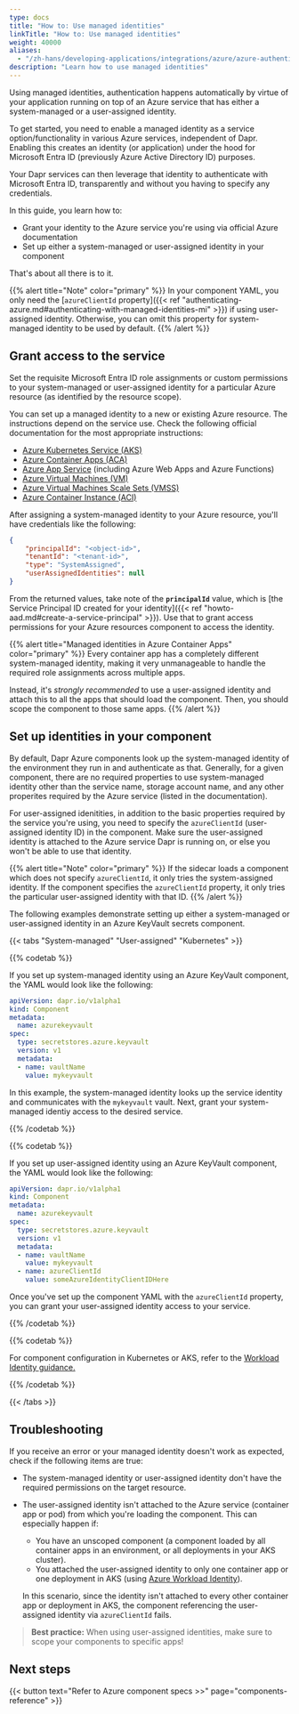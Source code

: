 ```yaml
---
type: docs
title: "How to: Use managed identities"
linkTitle: "How to: Use managed identities"
weight: 40000
aliases:
  - "/zh-hans/developing-applications/integrations/azure/azure-authentication/howto-msi/"
description: "Learn how to use managed identities"
---
```


Using managed identities, authentication happens automatically by virtue of your application running on top of an Azure service that has either a system-managed or a user-assigned identity. 

To get started, you need to enable a managed identity as a service option/functionality in various Azure services, independent of Dapr. Enabling this creates an identity (or application) under the hood for Microsoft Entra ID (previously Azure Active Directory ID) purposes.

Your Dapr services can then leverage that identity to authenticate with Microsoft Entra ID, transparently and without you having to specify any credentials.

In this guide, you learn how to:
- Grant your identity to the Azure service you're using via official Azure documentation
- Set up either a system-managed or user-assigned identity in your component


That's about all there is to it.

{{% alert title="Note" color="primary" %}}
In your component YAML, you only need the [`azureClientId` property]({{< ref "authenticating-azure.md#authenticating-with-managed-identities-mi" >}}) if using user-assigned identity. Otherwise, you can omit this property for system-managed identity to be used by default.
{{% /alert %}}

## Grant access to the service

Set the requisite Microsoft Entra ID role assignments or custom permissions to your system-managed or user-assigned identity for a particular Azure resource (as identified by the resource scope).

You can set up a managed identity to a new or existing Azure resource. The instructions depend on the service use. Check the following official documentation for the most appropriate instructions:

- [Azure Kubernetes Service (AKS)](https://docs.microsoft.com/azure/aks/use-managed-identity)
- [Azure Container Apps (ACA)](https://learn.microsoft.com/azure/container-apps/dapr-components?tabs=yaml#using-managed-identity)
- [Azure App Service](https://docs.microsoft.com/azure/app-service/overview-managed-identity) (including Azure Web Apps and Azure Functions)
- [Azure Virtual Machines (VM)](https://docs.microsoft.com/azure/active-directory/managed-identities-azure-resources/qs-configure-cli-windows-vm)
- [Azure Virtual Machines Scale Sets (VMSS)](https://docs.microsoft.com/azure/active-directory/managed-identities-azure-resources/qs-configure-cli-windows-vmss)
- [Azure Container Instance (ACI)](https://docs.microsoft.com/azure/container-instances/container-instances-managed-identity)

After assigning a system-managed identity to your Azure resource, you'll have credentials like the following:

```json
{
    "principalId": "<object-id>",
    "tenantId": "<tenant-id>",
    "type": "SystemAssigned",
    "userAssignedIdentities": null
}
```

From the returned values, take note of the **`principalId`** value, which is [the Service Principal ID created for your identity]({{< ref "howto-aad.md#create-a-service-principal" >}}). Use that to grant access permissions for your Azure resources component to access the identity.

{{% alert title="Managed identities in Azure Container Apps" color="primary" %}}
Every container app has a completely different system-managed identity, making it very unmanageable to handle the required role assignments across multiple apps. 

Instead, it's _strongly recommended_ to use a user-assigned identity and attach this to all the apps that should load the component. Then, you should scope the component to those same apps.
{{% /alert %}}

## Set up identities in your component

By default, Dapr Azure components look up the system-managed identity of the environment they run in and authenticate as that. Generally, for a given component, there are no required properties to use system-managed identity other than the service name, storage account name, and any other properites required by the Azure service (listed in the documentation). 

For user-assigned idenitities, in addition to the basic properties required by the service you're using, you need to specify the `azureClientId` (user-assigned identity ID) in the component. Make sure the user-assigned identity is attached to the Azure service Dapr is running on, or else you won't be able to use that identity.

{{% alert title="Note" color="primary" %}}
If the sidecar loads a component which does not specify `azureClientId`, it only tries the system-assigned identity. If the component specifies the `azureClientId` property, it only tries the particular user-assigned identity with that ID.
{{% /alert %}}

The following examples demonstrate setting up either a system-managed or user-assigned identity in an Azure KeyVault secrets component.

{{< tabs "System-managed" "User-assigned" "Kubernetes" >}}

 <!-- system managed -->
{{% codetab %}}

If you set up system-managed identity using an Azure KeyVault component, the YAML would look like the following:

```yml
apiVersion: dapr.io/v1alpha1
kind: Component
metadata:
  name: azurekeyvault
spec:
  type: secretstores.azure.keyvault
  version: v1
  metadata:
  - name: vaultName
    value: mykeyvault
```

In this example, the system-managed identity looks up the service identity and communicates with the `mykeyvault` vault. Next, grant your system-managed identiy access to the desired service.

{{% /codetab %}}

 <!-- user assigned -->
{{% codetab %}}

If you set up user-assigned identity using an Azure KeyVault component, the YAML would look like the following:

```yml
apiVersion: dapr.io/v1alpha1
kind: Component
metadata:
  name: azurekeyvault
spec:
  type: secretstores.azure.keyvault
  version: v1
  metadata:
  - name: vaultName
    value: mykeyvault
  - name: azureClientId
    value: someAzureIdentityClientIDHere
```

Once you've set up the component YAML with the `azureClientId` property, you can grant your user-assigned identity access to your service.

{{% /codetab %}}

 <!-- k8s -->
{{% codetab %}}

For component configuration in Kubernetes or AKS, refer to the [Workload Identity guidance.](https://learn.microsoft.com/azure/aks/workload-identity-overview?tabs=dotnet)

{{% /codetab %}}

{{< /tabs >}}

## Troubleshooting

If you receive an error or your managed identity doesn't work as expected, check if the following items are true:

- The system-managed identity or user-assigned identity don't have the required permissions on the target resource.
- The user-assigned identity isn't attached to the Azure service (container app or pod) from which you're loading the component. This can especially happen if:
  - You have an unscoped component (a component loaded by all container apps in an environment, or all deployments in your AKS cluster). 
  - You attached the user-assigned identity to only one container app or one deployment in AKS (using [Azure Workload Identity](https://learn.microsoft.com/azure/aks/workload-identity-overview?tabs=dotnet)). 
  
  In this scenario, since the identity isn't attached to every other container app or deployment in AKS, the component referencing the user-assigned identity via `azureClientId` fails.

> **Best practice:** When using user-assigned identities, make sure to scope your components to specific apps!

## Next steps

{{< button text="Refer to Azure component specs >>" page="components-reference" >}}
